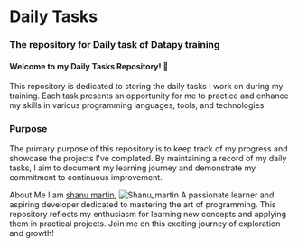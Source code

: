 # Daily Tasks
### The repository for Daily task of Datapy training

#### Welcome to my Daily Tasks Repository! 🚀

This repository is dedicated to storing the daily tasks I work on during my training. Each task presents an opportunity for me to practice and enhance my skills in various programming languages, tools, and technologies.

### Purpose

The primary purpose of this repository is to keep track of my progress and showcase the projects I've completed. By maintaining a record of my daily tasks, I aim to document my learning journey and demonstrate my commitment to continuous improvement.

About Me
I am [shanu martin](https://github.com/shanu-martin),
![Shanu_martin](<img src="https://media.licdn.com/dms/image/D560BAQGapB2-hhvvjA/company-logo_200_200/0/1707714742431?e=1721260800&v=beta&t=G2YIJYoH7gJcuTFyR6y_79jYboCcIshMTBDt4iDj6cU" alt="Shanu_martin" width="100" height="100" style="border-radius: 40%;">
)
 A passionate learner and aspiring developer dedicated to mastering the art of programming. This repository reflects my enthusiasm for learning new concepts and applying them in practical projects. Join me on this exciting journey of exploration and growth!


<!-- ![Shanu_martin](https://avatars.githubusercontent.com/u/96837910?v=4) -->
